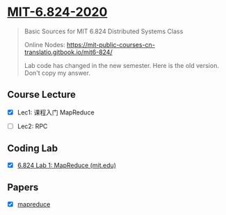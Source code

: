 # [MIT-6.824-2020](http://nil.csail.mit.edu/6.824/2020/)

> Basic Sources for MIT 6.824 Distributed Systems Class
>
> Online Nodes: https://mit-public-courses-cn-translatio.gitbook.io/mit6-824/
>
> Lab code has changed in the new semester. Here is the old version. Don't copy my answer.

## Course Lecture

- [x] Lec1: 课程入门 MapReduce
- [ ] Lec2: RPC



## Coding Lab

- [x] [6.824 Lab 1: MapReduce (mit.edu)](http://nil.csail.mit.edu/6.824/2020/labs/lab-mr.html)



## Papers

- [x] [mapreduce](https://pdos.csail.mit.edu/6.824/papers/mapreduce.pdf)